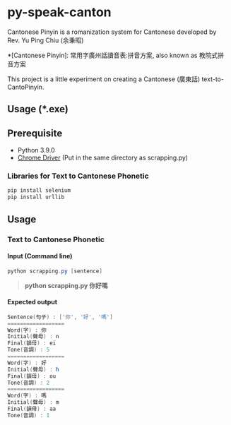 # py-speak-canton

Cantonese Pinyin is a romanization system for Cantonese developed by Rev. Yu Ping Chiu (余秉昭)

*[Cantonese Pinyin]: 常用字廣州話讀音表:拼音方案, also known as 教院式拼音方案

This project is a little experiment on creating a Cantonese (廣東話) text-to-CantoPinyin.

## Usage (*.exe)


## Prerequisite
* Python 3.9.0
* [Chrome Driver](https://chromedriver.chromium.org/downloads) (Put in the same directory as scrapping.py)

### Libraries for Text to Cantonese Phonetic
```powershell
pip install selenium
pip install urllib
```

## Usage
### Text to Cantonese Phonetic
#### Input (Command line)
```powershell
python scrapping.py [sentence]
```
> **python scrapping.py 你好嗎**

#### Expected output
```powershell
Sentence(句子) : ['你', '好', '嗎']
==================
Word(字) : 你
Initial(聲母) : n
Final(韻母) : ei
Tone(音調) : 5
==================
Word(字) : 好
Initial(聲母) : h
Final(韻母) : ou
Tone(音調) : 2
==================
Word(字) : 嗎
Initial(聲母) : m
Final(韻母) : aa
Tone(音調) : 1
```
